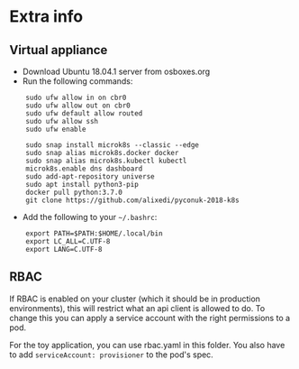 # Extra info

## Virtual appliance

- Download Ubuntu 18.04.1 server from osboxes.org
- Run the following commands:

```
    sudo ufw allow in on cbr0
    sudo ufw allow out on cbr0
    sudo ufw default allow routed
    sudo ufw allow ssh
    sudo ufw enable
    
    sudo snap install microk8s --classic --edge
    sudo snap alias microk8s.docker docker
    sudo snap alias microk8s.kubectl kubectl
    microk8s.enable dns dashboard
    sudo add-apt-repository universe
    sudo apt install python3-pip
    docker pull python:3.7.0
    git clone https://github.com/alixedi/pyconuk-2018-k8s
```

- Add the following to your `~/.bashrc`:

```
    export PATH=$PATH:$HOME/.local/bin 
    export LC_ALL=C.UTF-8
    export LANG=C.UTF-8
```

## RBAC

If RBAC is enabled on your cluster (which it should be in production environments),
this will restrict what an api client is allowed to do. To change this you can apply a service
account with the right permissions to a pod.

For the toy application, you can use rbac.yaml in this folder. You also have to add
`serviceAccount: provisioner` to the pod's spec.
